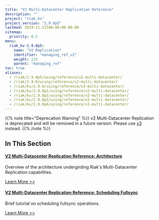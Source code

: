 ```yaml
---
title: "V2 Multi-Datacenter Replication Reference"
description: ""
project: "riak_kv"
project_version: "2.9.0p5"
lastmod: 2019-11-21T00:00:00-00:00
sitemap:
  priority: 0.2
menu:
  riak_kv-2.9.0p5:
    name: "V2 Replication"
    identifier: "managing_ref_v2"
    weight: 115
    parent: "managing_ref"
toc: true
aliases:
  - /riak/2.9.0p5/using/reference/v2-multi-datacenter/
  - /riak/2.9.0/using/reference/v2-multi-datacenter/
  - /riak/kv/2.9.0/using/reference/v2-multi-datacenter/
  - /riak/kv/2.9.0p1/using/reference/v2-multi-datacenter/
  - /riak/kv/2.9.0p2/using/reference/v2-multi-datacenter/
  - /riak/kv/2.9.0p3/using/reference/v2-multi-datacenter/
  - /riak/kv/2.9.0p4/using/reference/v2-multi-datacenter/
---
```


[v2 mdc arch]: ./architecture
[v2 mdc fullsync]: ./scheduling-fullsync

{{% note title="Deprecation Warning" %}}
v2 Multi-Datacenter Replication is deprecated and will be removed in a future version. Please use [v3]({{<baseurl>}}riak/kv/2.9.0p5/using/reference/v3-multi-datacenter/) instead.
{{% /note %}}

## In This Section

#### [V2 Multi-Datacenter Replication Reference: Architecture][v2 mdc arch]

Overview of the architecture undergirding Riak's Multi-Datacenter Replication capabilities.

[Learn More >>][v2 mdc arch]

#### [V2 Multi-Datacenter Replication Reference: Scheduling Fullsync][v2 mdc fullsync]

Brief tutorial on scheduling fullsync operations.

[Learn More >>][v2 mdc fullsync]

